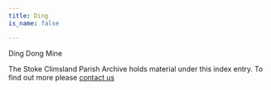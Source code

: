 ```yaml
---
title: Ding
is_name: false

---
```


Ding Dong Mine


The Stoke Climsland Parish Archive holds material under this index entry. To find out more please [contact us](/contact/)
